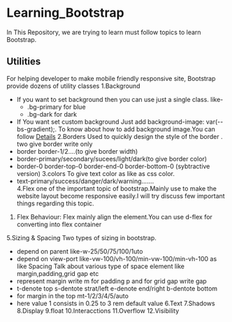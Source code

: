 # Learning_Bootstrap
In This Repository, we are trying to learn must follow topics to learn Bootstrap.
## Utilities
For helping developer to make mobile friendly responsive site,
Bootstrap provide dozens of utility classes
1.Background
- If you want to set background then you can use just a single class.
  like- 
   - .bg-primary for blue
   - .bg-dark for dark
- If You want set custom background Just add background-image: var(--bs-gradient);.
To know about how to add background image.You can follow
[Details](https://stackoverflow.com/questions/2504071/how-do-i-combine-a-background-image-and-css3-gradient-on-the-same-element) 
2.Borders
Used to quickly design the style of the border .
two give border write only 
 - border border-1/2....(to give border width) 
 - border-primary/secondary/sucees/light/dark(to give border color)
 - border-0 border-top-0 border-end-0 border-bottom-0 (sybtractive version)
3.colors
To give text color as like as css color.
 - text-primary/success/danger/dark/warning.......    
4.Flex
one of the important topic of bootstrap.Mainly use to make the website layout become responsive easily.I will try discuss few important things regarding this topic.
  1. Flex Behaviour: Flex mainly align the element.You can use d-flex for converting into flex container

5.Sizing & Spacing
 Two types of sizing in bootstrap.
  - depend on parent like-w-25/50/75/100/1uto
  - depend on view-port like-vw-100/vh-100/min-vw-100/min-vh-100 as like
 Spacing Talk about various type of space element like margin,padding,grid gap etc
  - represent margin write m for padding p and for grid gap write gap
  - t-denote top s-dentote strat/left e-denote end/right b-dentote bottom
  - for margin in the top mt-1/2/3/4/5/auto 
  - here value 1 consists in 0.25 to 3 rem default value
6.Text
7.Shadows
8.Display
9.float
10.Interacctions
11.Overflow
12.Visibility
